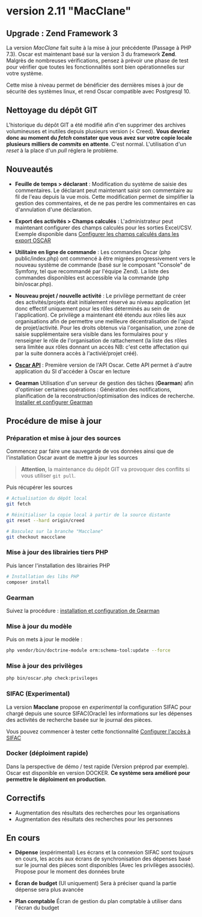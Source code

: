 # version 2.11 "MacClane"

## Upgrade : Zend Framework 3

La version *MacClane* fait suite à la mise à jour précédente (Passage à PHP 7.3). Oscar est maintenant basé sur la version 3 du framework **Zend**. Malgrès de nombreuses vérifications, pensez à prévoir une phase de test pour vérifier que toutes les fonctionnalités sont bien opérationnelles sur votre système.

Cette mise à niveau permet de bénéficier des dernières mises à jour de sécurité des systèmes linux, et rend Oscar compatible avec Postgresql 10.

## Nettoyage du dépôt GIT

L'historique du dépôt GIT a été modifié afin d'en supprimer des archives volumineuses et inutiles depuis plusieurs version (< Creed). **Vous devriez donc au moment du *fetch* constater que vous avez sur votre copie locale plusieurs milliers de *commits* en attente**. C'est normal. L'utilisation d'un *reset* à la place d'un *pull* réglera le problème.

## Nouveautés

 - **Feuille de temps > déclarant** :  Modification du système de saisie des commentaires. Le déclarant peut maintenant saisir son commentaire au fil de l'eau depuis la vue mois. Cette modification permet de simplifier la gestion des commentaires, et de ne pas perdre les commentaires en cas d'annulation d'une déclaration.

 - **Export des activités > Champs calculés** : L'administrateur peut maintenant configurer des champs calculés pour les sorties Excel/CSV. Exemple disponible dans [Configurer les champs calculés dans les export OSCAR](../activities-export.md)

 - **Utilitaire en ligne de commande** : Les commandes Oscar (php public/index.php) ont commencé à être migrées progressivement vers le nouveau système de commande (basé sur le composant "Console" de Symfony, tel que recommandé par l'équipe Zend). La liste des commandes disponibles est accessible via la commande (php bin/oscar.php).

 - **Nouveau projet / nouvelle activité** : Le privilège permettant de créer des activités/projets était initialement réservé au niveau application (et donc effectif uniquement pour les rôles déterminés au sein de l'application). Ce privilège a maintenant été étendu aux rôles liès aux organisations afin de permettre une meilleure décentralisation de l'ajout de projet/activité. Pour les droits obtenus via l'organisation, une zone de saisie supplémentaire sera visible dans les formulaires pour y renseigner le rôle de l'organisation de rattachement (la liste des rôles sera limitée aux rôles donnant un accès NB: c'est cette affectation qui par la suite donnera accès à l'activié/projet créé).
 
 - **[Oscar API](../config-api.md)** : Première version de l'API Oscar. Cette API permet à d'autre  application du SI d'accéder à Oscar en lecture 
 
 - **Gearman** Utilisation d'un serveur de gestion des tâches (**Gearman**) afin d'optimiser certaines opérations : Génération des notifications, planification de la reconstruction/optimisation des indices de recherche. [Installer et configurer Gearman](../config-gearman.md)
 
## Procédure de mise à jour

### Préparation et mise à jour des sources

Commencez par faire une sauvegarde de vos données ainsi que de l'installation Oscar avant de mettre à jour les sources

> **Attention**, la maintenance du dépôt GIT va provoquer des conflits si vous utiliser `git pull`.

Puis récupérer les sources

```bash
# Actualisation du dépôt local
git fetch

# Réinitialiser la copie local à partir de la source distante
git reset --hard origin/creed

# Basculez sur la branche "Macclane"
git checkout maccclane
```


### Mise à jour des librairies tiers PHP

Puis lancer l'installation des librairies PHP

```bash
# Installation des libs PHP
composer install
```


### Gearman

Suivez la procédure : [installation et configuration de Gearman](../config-gearman.md)

### Mise à jour du modèle

Puis on mets à jour le modèle : 

```bash
php vendor/bin/doctrine-module orm:schema-tool:update --force
```

### Mise à jour des privilèges
 
```bash
php bin/oscar.php check:privileges
``` 

### SIFAC (Experimental)

La version **Macclane** propose en *experimental* la configuration SIFAC pour chargé depuis une source SIFAC(Oracle) les informations sur les dépenses des activités de recherche basée sur le journal des pièces.

Vous pouvez commencer à tester cette fonctionnalité [Configurer l'accès à SIFAC](../config-sifac.md) 

### Docker  (déploiment rapide)

Dans la perspective de démo / test rapide (Version préprod par exemple). Oscar est disponible en version DOCKER. **Ce système sera amélioré pour permettre le déploiment en production**.
 
## Correctifs

 - Augmentation des résultats des recherches pour les organisations
 - Augmentation des résultats des recherches pour les personnes
 
## En cours

 - **Dépense** (expérimental) Les écrans et la connexion SIFAC sont toujours en cours, les accès aux écrans de synchronisation des dépenses basé sur le journal des pièces sont disponibles (Avec les privilèges associés). Propose pour le moment des données brute
 
 - **Écran de budget** (UI uniquement) Sera à préciser quand la partie dépense sera plus avancée
 
 - **Plan comptable** Écran de gestion du plan comptable à utiliser dans l'écran du budget
